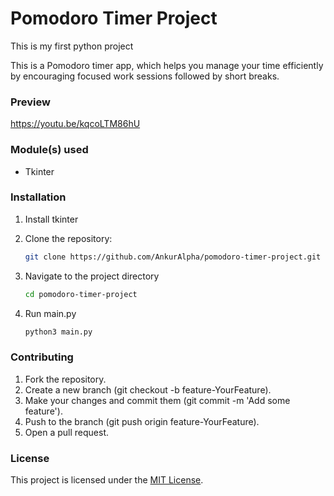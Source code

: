 # Pomodoro Timer Project
This is my first python project

This is a Pomodoro timer app, which helps you manage your time efficiently by encouraging focused work sessions followed by short breaks.

### Preview
https://youtu.be/kqcoLTM86hU

### Module(s) used
- Tkinter


### Installation
1. Install tkinter

2. Clone the repository:
    ```bash
    git clone https://github.com/AnkurAlpha/pomodoro-timer-project.git
    ```

3. Navigate to the project directory
    ```bash
    cd pomodoro-timer-project
    ```

4. Run main.py
    ```bash
    python3 main.py
    ```


### Contributing
1. Fork the repository.
2. Create a new branch (git checkout -b feature-YourFeature).
3. Make your changes and commit them (git commit -m 'Add some feature').
4. Push to the branch (git push origin feature-YourFeature).
5. Open a pull request.

### License

This project is licensed under the [MIT License](LICENSE).
